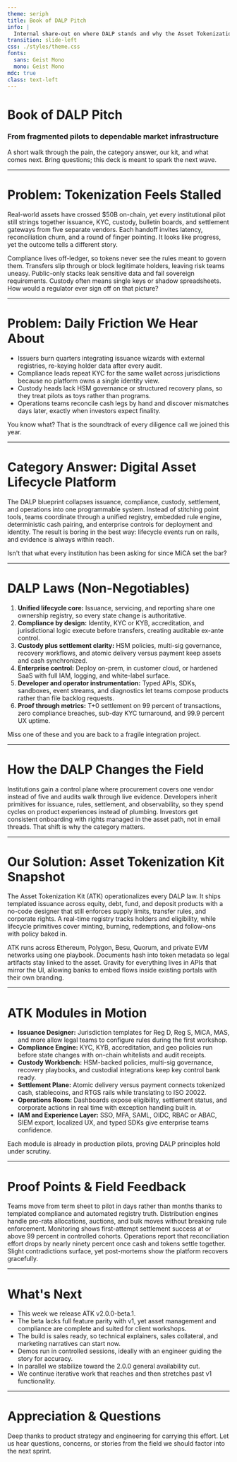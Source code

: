 ```yaml
---
theme: seriph
title: Book of DALP Pitch
info: |
  Internal share-out on where DALP stands and why the Asset Tokenization Kit matters.
transition: slide-left
css: ./styles/theme.css
fonts:
  sans: Geist Mono
  mono: Geist Mono
mdc: true
class: text-left
---
```


# Book of DALP Pitch
### From fragmented pilots to dependable market infrastructure

A short walk through the pain, the category answer, our kit, and what comes next. Bring questions; this deck is meant to spark the next wave.

---

# Problem: Tokenization Feels Stalled

Real-world assets have crossed $50B on-chain, yet every institutional pilot still strings together issuance, KYC, custody, bulletin boards, and settlement gateways from five separate vendors. Each handoff invites latency, reconciliation churn, and a round of finger pointing. It looks like progress, yet the outcome tells a different story.

Compliance lives off-ledger, so tokens never see the rules meant to govern them. Transfers slip through or block legitimate holders, leaving risk teams uneasy. Public-only stacks leak sensitive data and fail sovereign requirements. Custody often means single keys or shadow spreadsheets. How would a regulator ever sign off on that picture?

---

# Problem: Daily Friction We Hear About

- Issuers burn quarters integrating issuance wizards with external registries, re-keying holder data after every audit.
- Compliance leads repeat KYC for the same wallet across jurisdictions because no platform owns a single identity view.
- Custody heads lack HSM governance or structured recovery plans, so they treat pilots as toys rather than programs.
- Operations teams reconcile cash legs by hand and discover mismatches days later, exactly when investors expect finality.

You know what? That is the soundtrack of every diligence call we joined this year.

---

# Category Answer: Digital Asset Lifecycle Platform

The DALP blueprint collapses issuance, compliance, custody, settlement, and operations into one programmable system. Instead of stitching point tools, teams coordinate through a unified registry, embedded rule engine, deterministic cash pairing, and enterprise controls for deployment and identity. The result is boring in the best way: lifecycle events run on rails, and evidence is always within reach.

Isn't that what every institution has been asking for since MiCA set the bar?

---

# DALP Laws (Non-Negotiables)

1. **Unified lifecycle core:** Issuance, servicing, and reporting share one ownership registry, so every state change is authoritative.
2. **Compliance by design:** Identity, KYC or KYB, accreditation, and jurisdictional logic execute before transfers, creating auditable ex-ante control.
3. **Custody plus settlement clarity:** HSM policies, multi-sig governance, recovery workflows, and atomic delivery versus payment keep assets and cash synchronized.
4. **Enterprise control:** Deploy on-prem, in customer cloud, or hardened SaaS with full IAM, logging, and white-label surface.
5. **Developer and operator instrumentation:** Typed APIs, SDKs, sandboxes, event streams, and diagnostics let teams compose products rather than file backlog requests.
6. **Proof through metrics:** T+0 settlement on 99 percent of transactions, zero compliance breaches, sub-day KYC turnaround, and 99.9 percent UX uptime.

Miss one of these and you are back to a fragile integration project.

---

# How the DALP Changes the Field

Institutions gain a control plane where procurement covers one vendor instead of five and audits walk through live evidence. Developers inherit primitives for issuance, rules, settlement, and observability, so they spend cycles on product experiences instead of plumbing. Investors get consistent onboarding with rights managed in the asset path, not in email threads. That shift is why the category matters.

---

# Our Solution: Asset Tokenization Kit Snapshot

The Asset Tokenization Kit (ATK) operationalizes every DALP law. It ships templated issuance across equity, debt, fund, and deposit products with a no-code designer that still enforces supply limits, transfer rules, and corporate rights. A real-time registry tracks holders and eligibility, while lifecycle primitives cover minting, burning, redemptions, and follow-ons with policy baked in.

ATK runs across Ethereum, Polygon, Besu, Quorum, and private EVM networks using one playbook. Documents hash into token metadata so legal artifacts stay linked to the asset. Gravity for everything lives in APIs that mirror the UI, allowing banks to embed flows inside existing portals with their own branding.

---

# ATK Modules in Motion

- **Issuance Designer:** Jurisdiction templates for Reg D, Reg S, MiCA, MAS, and more allow legal teams to configure rules during the first workshop.
- **Compliance Engine:** KYC, KYB, accreditation, and geo policies run before state changes with on-chain whitelists and audit receipts.
- **Custody Workbench:** HSM-backed policies, multi-sig governance, recovery playbooks, and custodial integrations keep key control bank ready.
- **Settlement Plane:** Atomic delivery versus payment connects tokenized cash, stablecoins, and RTGS rails while translating to ISO 20022.
- **Operations Room:** Dashboards expose eligibility, settlement status, and corporate actions in real time with exception handling built in.
- **IAM and Experience Layer:** SSO, MFA, SAML, OIDC, RBAC or ABAC, SIEM export, localized UX, and typed SDKs give enterprise teams confidence.

Each module is already in production pilots, proving DALP principles hold under scrutiny.

---

# Proof Points & Field Feedback

Teams move from term sheet to pilot in days rather than months thanks to templated compliance and automated registry truth. Distribution engines handle pro-rata allocations, auctions, and bulk moves without breaking rule enforcement. Monitoring shows first-attempt settlement success at or above 99 percent in controlled cohorts. Operations report that reconciliation effort drops by nearly ninety percent once cash and tokens settle together. Slight contradictions surface, yet post-mortems show the platform recovers gracefully.

---

# What's Next

- This week we release ATK v2.0.0-beta.1.
- The beta lacks full feature parity with v1, yet asset management and compliance are complete and suited for client workshops.
- The build is sales ready, so technical explainers, sales collateral, and marketing narratives can start now.
- Demos run in controlled sessions, ideally with an engineer guiding the story for accuracy.
- In parallel we stabilize toward the 2.0.0 general availability cut.
- We continue iterative work that reaches and then stretches past v1 functionality.

---

# Appreciation & Questions

Deep thanks to product strategy and engineering for carrying this effort. Let us hear questions, concerns, or stories from the field we should factor into the next sprint.
